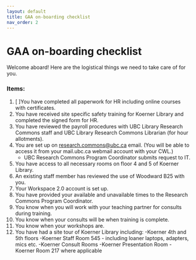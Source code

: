 ```yaml
---
layout: default
title: GAA on-boarding checklist
nav_order: 2
---
```

# GAA on-boarding checklist
Welcome aboard! Here are the logistical things we need to take care of for you.
### Items:
1. \[  \]You have completed all paperwork for HR including online courses with certificates.
1. You have received site specific safety training for Koerner Library and completed the signed form for HR.
1. You have reviewed the payroll procedures with UBC Library Research Commons staff and UBC Library Research Commons Librarian (for hour allotments).
1. You are set up on research.commons@ubc.ca email. (You will be able to access it from your mail.ubc.ca webmail account with your CWL.) 
   - UBC Research Commons Program Coordinator submits request to IT.
1. You have access to all necessary rooms on floor 4 and 5 of Koerner Library.
1. An existing staff member has reviewed the use of Woodward B25 with you.
1. Your Workspace 2.0 account is set up.
1. You have provided your available and unavailable times to the Research Commons Program Coordinator.
1. You know when you will work with your teaching partner for consults during training.
1. You know when your consults will be when training is complete.
1. You know when your workshops are.
1. You have had a site tour of Koerner Library including:
   -Koerner 4th and 5th floors
   -Koerner Staff Room 545 - including loaner laptops, adapters, mics etc.
   -Koerner Consult Rooms
   -Koerner Presentation Room
   -Koerner Room 217 where applicable
